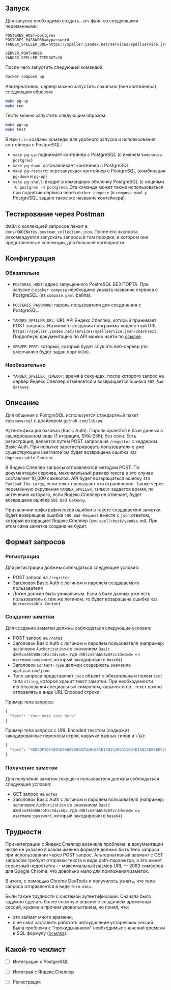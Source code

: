 ## Запуск

Для запуска необходимо создать `.env` файл со следующими переменными:

```
POSTGRES_HOST=postgres
POSTGRES_PASSWORD=mypassword
YANDEX_SPELLER_URL=https://speller.yandex.net/services/spellservice.json/checkText

SERVER_PORT=8080
YANDEX_SPELLER_TIMEOUT=10
```

После чего запустить следующей командой:
```bash
docker compose up
```

Альтернативно, сервер можно запустить локально (вне контейнера) следующим образом:
```bash
make pg-up
make run
```

Тесты можно запустить следующим образом:
```bash
make pg-up
make test
```

В `Makefile` созданы команды для удобного запуска и использования контейнера с PostgreSQL:
- `make pg-up`: поднимает контейнер с PostgreSQL (с именем `kodenotes-postgres`)
- `make pg-down`: останавливает контейнер с PostgreSQL
- `make pg-restart`: перезапускает контейнер с PostgreSQL (комбинация `pg-down` и `pg-up`)
- `make pg-shell`: входит в командную оболочку PostgreSQL (с опциями `-U postgres -d postgres`). Эта команда может также использоваться при поднятии сервиса через `docker compose` (в `compose.yaml` у PostgreSQL задано такое же название контейнера)

## Тестирование через Postman
Файл с коллекцией запросов лежит в `docs/KODENotes.postman_collection.json`. После его экспорта 
рекомендуется запускать запросы в том порядке, в котором они представлены в коллекции, для большей 
наглядности.

## Конфигурация
### Обязательно

- `POSTGRES_HOST`: адрес запущенного PostreSQL БЕЗ ПОРТА. При запуске с `docker compose`
  необходимо указать название сервиса с PostgreSQL (из `compose.yaml` файла).

- `POSTGRES_PASSWORD`: пароль пользователя для соединения с PostgreSQL. 

- `YANDEX_SPELLER_URL`: URL API Яндекс.Спеллер, который принимает POST запросы. 
  На момент создания программы корректный URL - `https://speller.yandex.net/services/spellservice.json/checkText`.
  Подробную документацию по API можно найти по [ссылке](https://yandex.ru/dev/speller/doc/ru/reference/checkText).

- `SERVER_PORT`: который, который будет слушать веб-сервер (по умолчанию будет задан порт `8080`). 

### Необязательно

- `YANDEX_SPELLER_TIMEOUT`: время в секундах, после которого запрос на сервер Яндекс.Спеллер
  отменяется и возвращается ошибка `502 Bad Gateway`.

## Описание
Для общения с PostgreSQL используется стандартный пакет `database/sql` с драйвером
`github.com/lib/pq`.

Аутентификация базовая (Basic Auth). Пароли хранятся в базе данных в зашифрованном 
виде (1 итерация, SHA-256), без соли. Есть регистрация, делается путем POST запроса на `/register` с хеддером Basic Auth. При попытке зарегистрировать пользователя с уже существующим username'ом будет возвращена ошибка `422 Unprocessable Content`.

В Яндекс.Спеллер запросы отправляются методом POST. По документации серсива, 
максимальный размер текста в это случае составляет 10_000 символов. API будет 
возвращаться ошибку `413 Payload Too Large`, если текст превышает это ограничение. Также через переменную окружения `YANDEX_SPELLER_TIMEOUT` задается время, по истечению которого, если Яндекс.Спеллер не отвечает, будет возвращена ошибка `502 Bad Gateway`.

При наличии орфографической ошибки в тексте создаваемой заметки, будет возвращена ошибка `400 Bad Request` вместе с `json` ответом, который возвращает Яндекс.Спеллер (см. `spellcheck/yandex.md`). При этом сама заметка создана не будет.

## Формат запросов

### Регистрация
Для регистрации должны соблюдаться следующие условия:
- POST запрос на `/register`
- Заголовок Basic Auth с логином и паролем создаваемого пользователя
- Логин должен быть уникальным. Если в базе данных уже есть пользователь с тем же логином, то будет возвращена ошибка `422 Unprocessable Content`

### Создание заметки
Для создании заметки должны соблюдаться следующие условия:
- POST запрос на `/notes`
- Заголовок Basic Auth с логином и паролем пользователя (например: заголовок `Authorization` со значением `Basic dXNlcm5hbWU6cGFzc3dvcmQ=`, где `dXNlcm5hbWU6cGFzc3dvcmQ=` == `username:password`, который закодирован в `base64`)
- Заголовок `Content-Type` должен создержать значение `application/json`
- Тело запроса представляет `json` объект с обязательным полем `text` типа `string`, которое хранит текст заметки. При необходимости использования специальных символом, кавычек и пр., текст вожно отправлять в виде URL Encoded строки.

Пример тела запроса:

```json
{
  "text": "Your note text here"
}
```

Пример тела запроса с URL Encoded текстом (содержит закодированные переносы строк, кавычки разных типов и `\`'ы):

```json
{
  "text": "%D0%9F%D1%80%D0%B8%D0%B2%D0%B5%D1%82%20%D1%8D%D1%82%D0%BE%20%D0%BC%D0%BE%D0%B9%20%D1%82%D0%B5%D0%BA%D1%81%D1%82%20%D1%8F%20%D1%82%D1%83%D1%82%20%D0%BF%D0%B8%D1%88%D1%83%0A%0A%D0%9C%D0%BD%D0%BE%D0%B3%D0%BE%20%D0%B0%D0%B1%D0%B7%D0%B0%D1%86%D0%B5%D0%B2%20%D0%BA%D0%B0%D0%BA%20%D0%B2%D0%B8%D0%B4%D0%B8%D1%88%D1%8C.%20%22%D0%98%20%D0%BA%D0%B0%D0%B2%D1%8B%D1%87%D0%B5%D0%BA%22%20%27%D1%80%D0%B0%D0%B7%D0%BD%D1%8B%D1%85%27%0A%0A%D0%98%20%D0%B1%D0%B5%D0%BA%D1%81%D0%BB%D0%B5%D1%88%D0%B5%D0%B9%20%D1%82%D0%BE%D0%B6%D0%B5%20%D0%BC%D0%BD%D0%BE%D0%B3%D0%BE%20%5C%5C%27%5C%22%5C%22%22%20%5C%5C%5C%5C%5C%20%D1%81%20%D0%BA%D0%B0%D0%B2%D1%8B%D1%87%D0%BA%D0%B0%D0%BC%D0%B8%20%5Cn%20%5Cr%20%0A7%20%D1%8D%D1%82%D0%BE%20%D0%BA%D1%83%D1%81%D0%BE%D0%BA%20%D1%81%D1%8B%D1%80%D0%BE%D0%B3%D0%BE%20%D1%83%D1%80%D0%BB%20%D0%B5%D0%BD%D0%BA%D0%BE%D0%B4%D0%B5%D0%B4%20%D1%82%D0%B5%D0%BA%D1%81%D1%82%D0%B0"
}
```

### Получение заметок
Для получения заметок текущего пользователя должны соблюдаться следующие условия:
- GET запрос на `notes`
- Заголовок Basic Auth с логином и паролем пользователя (например: заголовок `Authorization` со значением `Basic dXNlcm5hbWU6cGFzc3dvcmQ=`, где `dXNlcm5hbWU6cGFzc3dvcmQ=` == `username:password`, который закодирован в `base64`)



## Трудности
При интеграции с Яндекс.Спеллер возникла проблема: в документации нигде не указано 
в каком именно формате должно быть тело запроса при использовании через POST запрос. 
Альтернативный вариант с GET запросом требует отправки текста в виде path-параметра, 
а это имеет серьезный недостаток — максимальный размер URL — 2083 символов для 
Google Chrome, что довольно мало для приложения заметок.

В итоге, с помощью Chrome DevTools и получилось узнать, что тело запроса отправляется 
в виде `form-data`.

Были также трудности с системой аутентификации. Сначала было задумно сделать более сложную 
версию с созданием временных сессий, куками и прочим удовольствием, но понял, что:

- это займет много времени,
- я не смог заставить работать автоудаление устаревших сессий. Была проблема с "прокидыванием"
  необходимых значений времени в SQL формулу ([ссылка](https://github.com/tymbaca/kodenotes/blob/835253728ded9a932784f90cab7c3edf5d20cbfa/database/postgres.go#L137C1-L151C2)).


## Какой-то чеклист

- [ ] Интеграция с PostgreSQL
- [ ] Интеграя с Яндекс.Спеллер
- [ ] Регистрация


